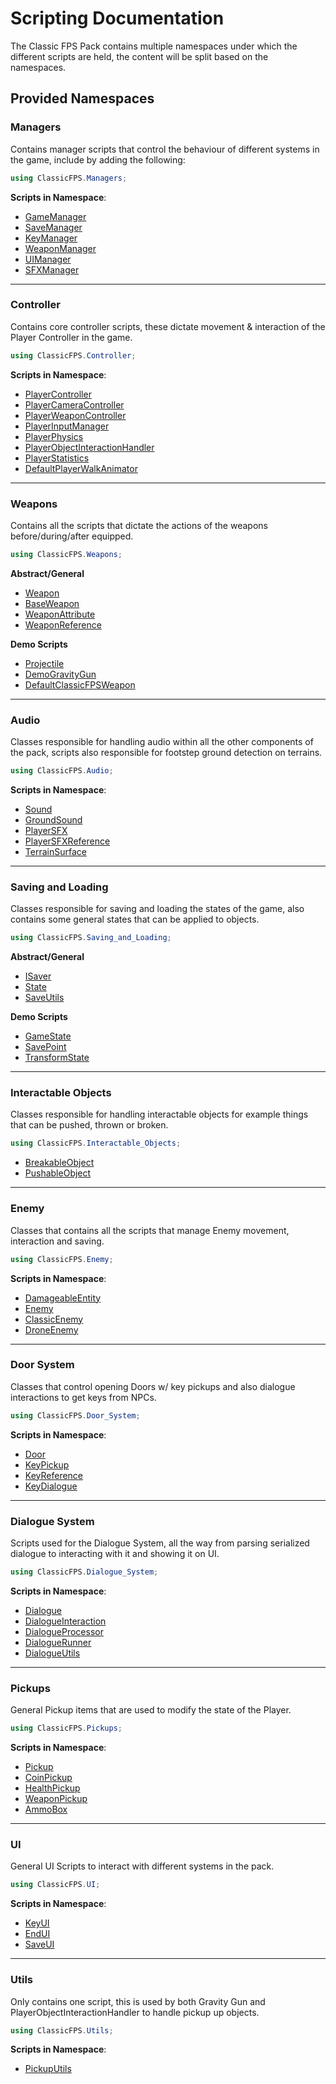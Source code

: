 # Scripting Documentation

The Classic FPS Pack contains multiple namespaces under which the different scripts are held, the content will be split based on the namespaces.

## Provided Namespaces

### Managers

Contains manager scripts that control the behaviour of different systems in the game, include by adding the following:

```C#
using ClassicFPS.Managers;
```

**Scripts in Namespace**:

- [GameManager](managers/gamemanager.md)
- [SaveManager](managers/savemanager.md)
- [KeyManager](managers/keymanager.md)
- [WeaponManager](managers/weaponmanager.md)
- [UIManager](managers/uimanager.md)
- [SFXManager](managers/sfxmanager.md)

---

### Controller

Contains core controller scripts, these dictate movement & interaction of the Player Controller in the game.

```C#
using ClassicFPS.Controller;
```

**Scripts in Namespace**:

- [PlayerController](controller/PlayerController.md)
- [PlayerCameraController](controller/PlayerCameraController.md)
- [PlayerWeaponController](controller/PlayerWeaponController.md)
- [PlayerInputManager](controller/PlayerInputManager.md)
- [PlayerPhysics](controller/PlayerPhysics.md)
- [PlayerObjectInteractionHandler](controller/PlayerObjectInteractionHandler.md)
- [PlayerStatistics](controller/PlayerStatistics.md)
- [DefaultPlayerWalkAnimator](controller/DefaultPlayerWalkAnimator.md)

---

### Weapons

Contains all the scripts that dictate the actions of the weapons before/during/after equipped.

```C#
using ClassicFPS.Weapons;
```

**Abstract/General**

- [Weapon](weapons/Weapon.md)
- [BaseWeapon](weapons/BaseWeapon.md)
- [WeaponAttribute](weapons/WeaponAttribute.md)
- [WeaponReference](weapons/WeaponReference.md)

**Demo Scripts**

- [Projectile](weapons/Projectile.md)
- [DemoGravityGun](weapons/DemoGravityGun.md)
- [DefaultClassicFPSWeapon](weapons/DefaultClassicFPSWeapon.md)

---

### Audio

Classes responsible for handling audio within all the other components of the pack, scripts also responsible for footstep ground detection on terrains.

```C#
using ClassicFPS.Audio;
```

**Scripts in Namespace**:

- [Sound](audio/Sound.md)
- [GroundSound](audio/GroundSound.md)
- [PlayerSFX](audio/PlayerSFX.md)
- [PlayerSFXReference](audio/PlayerSFXReference.md)
- [TerrainSurface](audio/TerrainSurface.md)

---

### Saving and Loading

Classes responsible for saving and loading the states of the game, also contains some general states that can be applied to objects.

```C#
using ClassicFPS.Saving_and_Loading;
```

**Abstract/General**

- [ISaver](saving/ISaver.md)
- [State](saving/State.md)
- [SaveUtils](saving/SaveUtils.md)

**Demo Scripts**

- [GameState](saving/GameState.md)
- [SavePoint](saving/SavePoint.md)
- [TransformState](saving/TransformState.md)

---

### Interactable Objects

Classes responsible for handling interactable objects for example things that can be pushed, thrown or broken.

```C#
using ClassicFPS.Interactable_Objects;
```

- [BreakableObject](Interactable/BreakableObject.md)
- [PushableObject](Interactable/PushableObject.md)

---

### Enemy

Classes that contains all the scripts that manage Enemy movement, interaction and saving.

```C#
using ClassicFPS.Enemy;
```

**Scripts in Namespace**:

- [DamageableEntity](Enemy/DamageableEntity.md)
- [Enemy](Enemy/Enemy.md)
- [ClassicEnemy](Enemy/ClassicEnemy.md)
- [DroneEnemy](Enemy/DroneEnemy.md)

---

### Door System

Classes that control opening Doors w/ key pickups and also dialogue interactions to get keys from NPCs.

```C#
using ClassicFPS.Door_System;
```

**Scripts in Namespace**:

- [Door](Doors/Door.md)
- [KeyPickup](Doors/KeyPickup.md)
- [KeyReference](Doors/KeyReference.md)
- [KeyDialogue](Doors/KeyDialogue.md)

---

### Dialogue System

Scripts used for the Dialogue System, all the way from parsing serialized dialogue to interacting with it and showing it on UI.

```C#
using ClassicFPS.Dialogue_System;
```

**Scripts in Namespace**:

- [Dialogue](Dialogue/Dialogue.md)
- [DialogueInteraction](Dialogue/DialogueInteraction.md)
- [DialogueProcessor](Dialogue/DialogueProcessor.md)
- [DialogueRunner](Dialogue/DialogueRunner.md)
- [DialogueUtils](Dialogue/DialogueUtils.md)

---

### Pickups

General Pickup items that are used to modify the state of the Player.

```C#
using ClassicFPS.Pickups;
```

**Scripts in Namespace**:

- [Pickup](Pickups/Pickup.md)
- [CoinPickup](Pickups/CoinPickup.md)
- [HealthPickup](Pickups/HealthPickup.md)
- [WeaponPickup](Pickups/WeaponPickup.md)
- [AmmoBox](Pickups/AmmoBox.md)

---

### UI

General UI Scripts to interact with different systems in the pack.

```C#
using ClassicFPS.UI;
```

**Scripts in Namespace**:

- [KeyUI](UI/KeyUI.md)
- [EndUI](UI/EndUI.md)
- [SaveUI](UI/SaveUI.md)

---

### Utils

Only contains one script, this is used by both Gravity Gun and PlayerObjectInteractionHandler to handle pickup up objects.

```C#
using ClassicFPS.Utils;
```

**Scripts in Namespace**:

- [PickupUtils](utils/PickupUtils.md)
